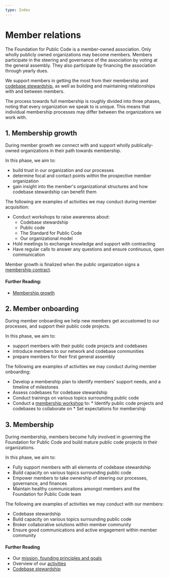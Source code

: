 ```yaml
---
type: Index
---
```


# Member relations

The Foundation for Public Code is a member-owned association. Only wholly publicly owned organizations may become members. Members participate in the steering and governance of the association by voting at the general assembly. They also participate by financing the association through yearly dues.

We support members in getting the most from their membership and [codebase stewardship](../codebase-stewardship), as well as building and maintaining relationships with and between members.

The process towards full membership is roughly divided into three phases, noting that every organization we speak to is unique. This means that individual membership  processes may differ between the organizations we work with.

## 1. Membership growth

During member growth we connect with and support wholly publically-owned organizations in their path towards membership.

In this phase, we aim to:
* build trust in our organization and our processes
* determine focal and contact points within the prospective member organization
* gain insight into the member's organizational structures and how codebase stewardship can benefit them

The following are examples of activities we may conduct during member acquisition:
* Conduct workshops to raise awareness about:
     * Codebase stewardship
     * Public code
     * The Standard for Public Code
     * Our organizational model
* Hold meetings to exchange knowledge and support with contracting
* Have regular calls to answer any questions and ensure continuous, open communication

Member growth is finalized when the public organization signs a [membership contract](../membership-growth/membership-contract.md).

#### Further Reading:

* [Membership growth](../membership-growth)

## 2. Member onboarding

During member onboarding we help new members get accustomed to our processes, and support their public code projects.

In this phase, we aim to:
* support members with their public code projects and codebases
* introduce members to our network and codebase communities
* prepare members for their first general assembly

The following are examples of activities we may conduct during member onboarding:

* Develop a membership plan to identify members' support needs, and a timeline of milestones
* Assess codebases for codebase stewardship
* Conduct trainings on various topics surrounding public code
* Conduct a [membership workshop](../membership-growth/founding-membership-workshop.md) to:
      * Identify public code projects and codebases to collaborate on
      * Set expectations for membership
	
## 3. Membership

During membership, members become fully involved in governing the Foundation for Public Code and build mature public code projects in their organizations.

In this phase, we aim to:
* Fully support members with all elements of codebase stewardship
* Build capacity on various topics surrounding public code
* Empower members to take ownership of steering our processes, governance, and finances
* Maintain healthy communications amongst members and the Foundation for Public Code team

The following are examples of activities we may conduct with our members:
* Codebase stewardship
* Build capacity on various topics surrounding public code
* Broker collaborative solutions within member community
* Ensure good communications and active engagement within member community

#### Further Reading

* Our [mission, founding principles and goals](../../organization/mission.md)
* Overview of our [activities](../../activities/index.md)
* [Codebase stewardship](../codebase-stewardship/)
